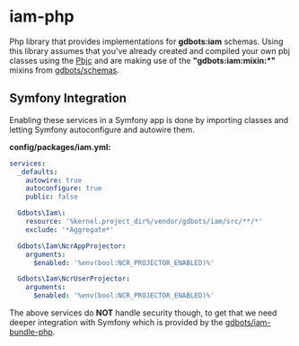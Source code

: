 iam-php
=============

Php library that provides implementations for __gdbots:iam__ schemas.  Using this library assumes that you've already created and compiled your own pbj classes using the [Pbjc](https://github.com/gdbots/pbjc-php) and are making use of the __"gdbots:iam:mixin:*"__ mixins from [gdbots/schemas](https://github.com/gdbots/schemas).


## Symfony Integration
Enabling these services in a Symfony app is done by importing classes and letting Symfony autoconfigure and autowire them.

__config/packages/iam.yml:__

```yaml
services:
  _defaults:
    autowire: true
    autoconfigure: true
    public: false

  Gdbots\Iam\:
    resource: '%kernel.project_dir%/vendor/gdbots/iam/src/**/*'
    exclude: '*Aggregate*'

  Gdbots\Iam\NcrAppProjector:
    arguments:
      $enabled: '%env(bool:NCR_PROJECTOR_ENABLED)%'

  Gdbots\Iam\NcrUserProjector:
    arguments:
      $enabled: '%env(bool:NCR_PROJECTOR_ENABLED)%'

```

The above services do __NOT__ handle security though, to get that we need deeper integration with Symfony which is provided by the [gdbots/iam-bundle-php](https://github.com/gdbots/iam-bundle-php).
